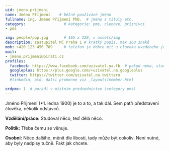 ```yaml
---
uid: jmeno.prijmeni
name: Jméno Příjmení  	# běžně používáné jméno
fullname: Ing. Jméno Příjmení PhD.  # jméno s tituly etc.
category:                 # kategorie: pms, clenove, priznivci
- pms

img: people/ppp.jpg       # 165 x 220, v assets/img
description: zastupitel MČ Praha 1 # kratký popis, max 160 znaků
mob: +420 123 456 789     # telefon je dobre mit u cloveka uvedeneho jako lokalni kontakt v links.yaml
mail:
- jmeno.prijmeni@pirati.cz
profiles:
  facebook: https://www.facebook.com/uzivatel.na.fb  # pokud nema, staci smazat tuto radku
  googleplus: https://plus.google.com/+uzivatel.na.googleplus
  twitter: https://twitter.com/uzivatel.na.twitteru
  #linkedin, atd, dalsi promenne viz _layouts/member.html

ordpms: 1  # poradi v mistnim predsednictvu (cetegory pms)
---
```


Jméno Příjmení (*1. ledna 1900) je to a to, a tak dál. Sem patří představení člověka, několik odstavců.

**Vzdělání/práce:** Studoval něco, teď dělá něco.

**Politik:** Třeba čemu se věnuje.

**Osobní:** Něco dalšího, měnit dle libosti, tady může být cokoliv. Není nutné, aby byly nadpisy tučně. Fakt jak chcete.
